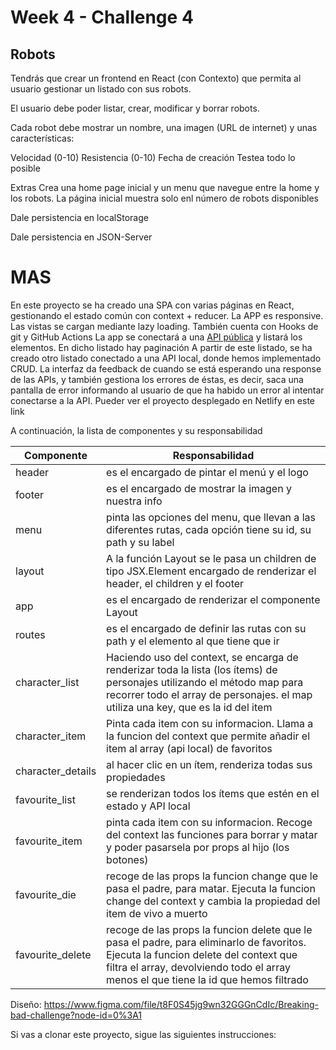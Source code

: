 # Week 4 - Challenge 4

## Robots

Tendrás que crear un frontend en React (con Contexto) que permita al usuario gestionar un listado con sus robots.

El usuario debe poder listar, crear, modificar y borrar robots.

Cada robot debe mostrar un nombre, una imagen (URL de internet) y unas características:

Velocidad (0-10)
Resistencia (0-10)
Fecha de creación
Testea todo lo posible

Extras
Crea una home page inicial y un menu que navegue entre la home y los robots. La página inicial muestra solo enl número de robots disponibles

Dale persistencia en localStorage

Dale persistencia en JSON-Server

# MAS

En este proyecto se ha creado una SPA con varias páginas en React, gestionando el estado común con context + reducer. La APP es responsive.
Las vistas se cargan mediante lazy loading.
También cuenta con Hooks de git y GitHub Actions
La app se conectará a una [API pública](https://breakingbadapi.com/documentation) y listará los elementos. En dicho listado hay paginación
A partir de este listado, se ha creado otro listado conectado a una API local, donde hemos implementado CRUD.
La interfaz da feedback de cuando se está esperando una response de las APIs, y también gestiona los errores de éstas, es decir, saca una pantalla de error informando al usuario de que ha habido un error al intentar conectarse a la API.
Pueder ver el proyecto desplegado en Netlify en este link

A continuación, la lista de componentes y su responsabilidad

| Componente        | Responsabilidad                                                                                                                                                                                                            |
| ----------------- | -------------------------------------------------------------------------------------------------------------------------------------------------------------------------------------------------------------------------- |
| header            | es el encargado de pintar el menú y el logo                                                                                                                                                                                |
| footer            | es el encargado de mostrar la imagen y nuestra info                                                                                                                                                                        |
| menu              | pinta las opciones del menu, que llevan a las diferentes rutas, cada opción tiene su id, su path y su label                                                                                                                |
| layout            | A la función Layout se le pasa un children de tipo JSX.Element encargado de renderizar el header, el children y el footer                                                                                                  |
| app               | es el encargado de renderizar el componente Layout                                                                                                                                                                         |
| routes            | es el encargado de definir las rutas con su path y el elemento al que tiene que ir                                                                                                                                         |
| character_list    | Haciendo uso del context, se encarga de renderizar toda la lista (los ítems) de personajes utilizando el método map para recorrer todo el array de personajes. el map utiliza una key, que es la id del item               |
| character_item    | Pinta cada item con su informacion. Llama a la funcion del context que permite añadir el item al array (api local) de favoritos                                                                                            |
| character_details | al hacer clic en un ítem, renderiza todas sus propiedades                                                                                                                                                                  |
| favourite_list    | se renderizan todos los ítems que estén en el estado y API local                                                                                                                                                           |
| favourite_item    | pinta cada item con su informacion. Recoge del context las funciones para borrar y matar y poder pasarsela por props al hijo (los botones)                                                                                 |
| favourite_die     | recoge de las props la funcion change que le pasa el padre, para matar. Ejecuta la funcion change del context y cambia la propiedad del item de vivo a muerto                                                              |
| favourite_delete  | recoge de las props la funcion delete que le pasa el padre, para eliminarlo de favoritos. Ejecuta la funcion delete del context que filtra el array, devolviendo todo el array menos el que tiene la id que hemos filtrado |

Diseño:
https://www.figma.com/file/t8F0S45jg9wn32GGGnCdIc/Breaking-bad-challenge?node-id=0%3A1

Si vas a clonar este proyecto, sigue las siguientes instrucciones:
